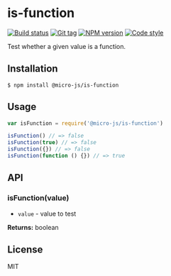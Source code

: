 
# is-function

[![Build status][travis-image]][travis-url]
[![Git tag][git-image]][git-url]
[![NPM version][npm-image]][npm-url]
[![Code style][standard-image]][standard-url]

Test whether a given value is a function.

## Installation

    $ npm install @micro-js/is-function

## Usage

```js
var isFunction = require('@micro-js/is-function')

isFunction() // => false
isFunction(true) // => false
isFunction({}) // => false
isFunction(function () {}) // => true
```

## API

### isFunction(value)

- `value` - value to test

**Returns:** boolean

## License

MIT

[travis-image]: https://img.shields.io/travis/micro-js/is-function.svg?style=flat-square
[travis-url]: https://travis-ci.org/micro-js/is-function
[git-image]: https://img.shields.io/github/tag/micro-js/is-function.svg
[git-url]: https://github.com/micro-js/is-function
[standard-image]: https://img.shields.io/badge/code%20style-standard-brightgreen.svg?style=flat
[standard-url]: https://github.com/feross/standard
[npm-image]: https://img.shields.io/npm/v/@micro-js/is-function.svg?style=flat-square
[npm-url]: https://npmjs.org/package/@micro-js/is-function
